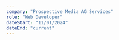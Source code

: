```yaml
---
company: "Prospective Media AG Services"
role: "Web Developer"
dateStart: "11/01/2024"
dateEnd: "current"
---
```

